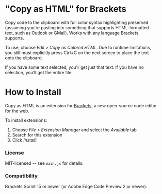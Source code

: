"Copy as HTML" for Brackets
==============================
Copy code to the clipboard with full color syntax highlighting preserved (assuming you're pasting into something that
supports HTML-formatted text, such as Outlook or GMail). Works with any language Brackets supports.

To use, choose _Edit > Copy as Colored HTML_.  Due to runtime limitations, you still must explicitly press Ctrl+C on the next
screen to place the text onto the clipboard.

If you have some text selected, you'll get just that text. If you have no selection, you'll get the entire file.


How to Install
==============
Copy as HTML is an extension for [Brackets](https://github.com/adobe/brackets/), a new open-source code editor for the web.

To install extensions:

1. Choose _File > Extension Manager_ and select the _Available_ tab
2. Search for this extension
3. Click _Install_!


### License
MIT-licensed -- see `main.js` for details.

### Compatibility
Brackets Sprint 15 or newer (or Adobe Edge Code Preview 2 or newer).